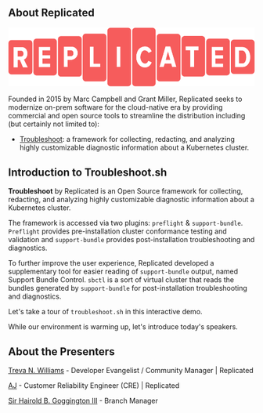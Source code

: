## About Replicated
![replicated logo](../../assets/replicated-logo-red.png)

Founded in 2015 by Marc Campbell and Grant Miller, Replicated seeks to modernize on-prem software for the cloud-native era by providing commercial and open source tools to streamline the distribution including (but certainly not limited to):

- [Troubleshoot](http://troubleshoot.sh/): a framework for collecting, redacting, and analyzing highly customizable diagnostic information about a Kubernetes cluster.

## Introduction to Troubleshoot.sh

**Troubleshoot** by Replicated is an Open Source framework for collecting, redacting, and analyzing highly customizable diagnostic information about a Kubernetes cluster. 

The framework is accessed via two plugins: `preflight` & `support-bundle`. `Preflight` provides pre-installation cluster conformance testing and validation and `support-bundle` provides post-installation troubleshooting and diagnostics.

To further improve the user experience, Replicated developed a supplementary tool for easier reading of `support-bundle` output, named Support Bundle Control. `sbctl` is a sort of virtual cluster that reads the bundles generated by `support-bundle` for post-installation troubleshooting and diagnostics.

Let's take a tour of `troubleshoot.sh` in this interactive demo. 

While our environment is warming up, let's introduce today's speakers.

## About the Presenters

[Treva N. Williams](https://github/OGtrilliams) - Developer Evangelist / Community Manager | Replicated

[AJ](https://github.com/aj-jester) - Customer Reliability Engineer (CRE) | Replicated

[Sir Hairold B. Goggington III](https://twitter.com/sirhairold) - Branch Manager 
